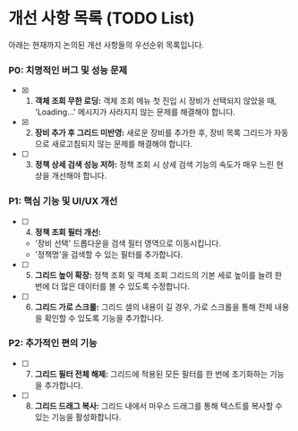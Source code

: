 # 개선 사항 목록 (TODO List)

아래는 현재까지 논의된 개선 사항들의 우선순위 목록입니다.

### P0: 치명적인 버그 및 성능 문제
- [x] 1.  **객체 조회 무한 로딩:** 객체 조회 메뉴 첫 진입 시 장비가 선택되지 않았을 때, 'Loading...' 메시지가 사라지지 않는 문제를 해결해야 합니다.
- [x] 2.  **장비 추가 후 그리드 미반영:** 새로운 장비를 추가한 후, 장비 목록 그리드가 자동으로 새로고침되지 않는 문제를 해결해야 합니다.
- [ ] 3.  **정책 상세 검색 성능 저하:** 정책 조회 시 상세 검색 기능의 속도가 매우 느린 현상을 개선해야 합니다.

### P1: 핵심 기능 및 UI/UX 개선
- [ ] 4.  **정책 조회 필터 개선:**
    - '장비 선택' 드롭다운을 검색 필터 영역으로 이동시킵니다.
    - '정책명'을 검색할 수 있는 필터를 추가합니다.
- [ ] 5.  **그리드 높이 확장:** 정책 조회 및 객체 조회 그리드의 기본 세로 높이를 늘려 한 번에 더 많은 데이터를 볼 수 있도록 수정합니다.
- [ ] 6.  **그리드 가로 스크롤:** 그리드 셀의 내용이 길 경우, 가로 스크롤을 통해 전체 내용을 확인할 수 있도록 기능을 추가합니다.

### P2: 추가적인 편의 기능
- [ ] 7.  **그리드 필터 전체 해제:** 그리드에 적용된 모든 필터를 한 번에 초기화하는 기능을 추가합니다.
- [ ] 8.  **그리드 드래그 복사:** 그리드 내에서 마우스 드래그를 통해 텍스트를 복사할 수 있는 기능을 활성화합니다.
